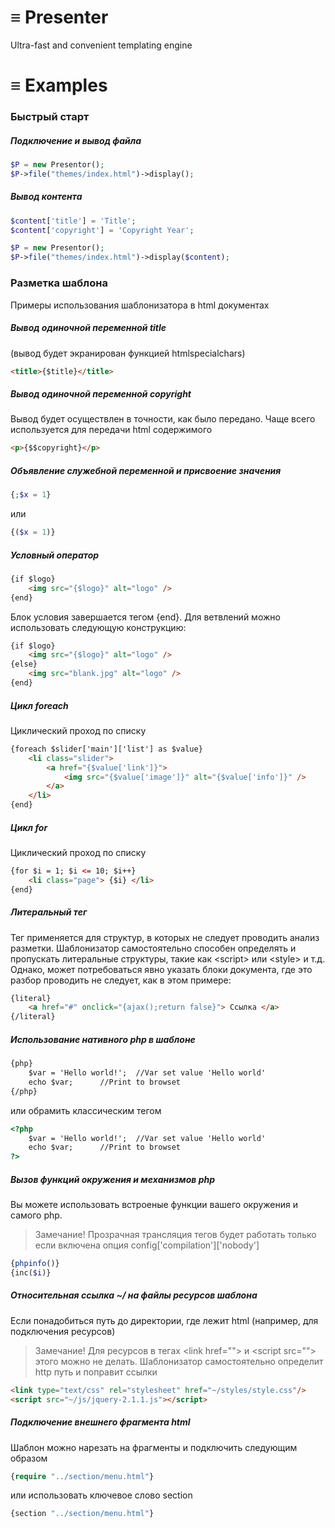 # ≡ Presenter
Ultra-fast and convenient templating engine



# ≡ Examples

### Быстрый старт


##### Подключение и вывод файла 
```php
$P = new Presentor();
$P->file("themes/index.html")->display();
```

##### Вывод контента 
```php
$content['title'] = 'Title';
$content['copyright'] = 'Copyright Year';

$P = new Presentor();
$P->file("themes/index.html")->display($content);
```



### Разметка шаблона
Примеры использования шаблонизатора в html документах

##### Вывод одиночной переменной title
(вывод будет экранирован функцией htmlspecialchars)
```html
<title>{$title}</title>
```


##### Вывод одиночной переменной copyright
Вывод будет осуществлен в точности, как было передано. Чаще всего используется для передачи html содержимого
```html
<p>{$$copyright}</p>
```

##### Объявление служебной переменной и присвоение значения

```php
{;$x = 1}
```
или 
```php
{($x = 1)}
```

##### Условный оператор
```html
{if $logo}
	<img src="{$logo}" alt="logo" />
{end}
```
Блок условия завершается тегом {end}. Для ветвлений можно использовать следующую конструкцию:

```html
{if $logo}
	<img src="{$logo}" alt="logo" />
{else}
	<img src="blank.jpg" alt="logo" />
{end}
```

##### Цикл foreach
Циклический проход по списку
```html
{foreach $slider['main']['list'] as $value} 
	<li class="slider">
		<a href="{$value['link']}">
			<img src="{$value['image']}" alt="{$value['info']}" />
		</a>
	</li> 
{end}
```

##### Цикл for
Циклический проход по списку
```html
{for $i = 1; $i <= 10; $i++}
	<li class="page"> {$i} </li>
{end}
```

##### Литеральный тег
Тег применяется для структур, в которых не следует проводить анализ разметки. Шаблонизатор самостоятельно способен определять и пропускать литеральные структуры, такие как \<script> или \<style> и т.д. Однако, может потребоваться явно указать блоки документа, где это разбор проводить не следует, как в этом примере:
```html
{literal}
	<a href="#" onclick="{ajax();return false}"> Ссылка </a>
{/literal}
```

##### Использование нативного php в шаблоне
```html
{php}
	$var = 'Hello world!';  //Var set value 'Hello world'
	echo $var;		//Print to browset
{/php}
```
или обрамить классическим тегом
```html
<?php
	$var = 'Hello world!';  //Var set value 'Hello world'
	echo $var;		//Print to browset
?>
```

##### Вызов функций окружения и механизмов php
Вы можете использовать встроеные функции вашего окружения и самого php. 
> Замечание! Прозрачная трансляция тегов будет работать только если включена опция config['compilation']['nobody']
```php
{phpinfo()}
{inc($i)}
```

##### Относительная ссылка ~/ на файлы ресурсов шаблона
Если понадобиться путь до директории, где лежит html (например, для подключения ресурсов)
> Замечание! Для ресурсов в тегах \<link href=""> и \<script src=""> этого можно не делать. Шаблонизатор самостоятельно определит http путь и поправит ссылки
```html
<link type="text/css" rel="stylesheet" href="~/styles/style.css"/>
<script src="~/js/jquery-2.1.1.js"></script>
```

##### Подключение внешнего фрагмента html 
Шаблон можно нарезать на фрагменты и подключить следующим образом 
```php
{require "../section/menu.html"}
```
или использовать ключевое слово section
```php
{section "../section/menu.html"}
```


